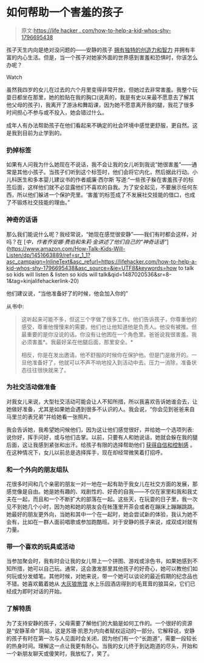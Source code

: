 # 如何帮助一个害羞的孩子

> 原文:[https://life hacker . com/how-to-help-a-kid-whos-shy-1796695438](https://lifehacker.com/how-to-help-a-kid-whos-shy-1796695438)

孩子天生内向是绝对没问题的——安静的孩子 [拥有独特的创造力和智力](http://www.quietrev.com/parenting-quiet-kid-quiz/) 并拥有丰富的内心生活。但是，当一个孩子对她家外面的世界感到害羞和恐惧时，你该怎么办呢？

Watch

虽然我四岁的女儿在过去的六个月里变得非常开放，但她过去非常害羞。我整个玩耍日都坐在那里，她的脸贴在我的胸口(说真的，我是有史以来最不愿意去了解其他父母的孩子)，我离开了游泳和舞蹈课，因为她不愿意离开我的腿，我花了很多时间担心不参与或不投入，她会错过什么。

成年人有办法帮助孩子在他们看起来不确定的社会环境中感觉更舒服，更自然。这是我到目前为止学到的。

### 扔掉标签

如果有人问我为什么她现在不说话，我不会让我的女儿听到我说“她很害羞”——通常是其他小孩子。当孩子们听到这个标签时，他们会将它内化，然后据此行动。小儿科医生和多本婴儿建议书的作者威廉·西尔斯 写道:“一些孩子躲在害羞孩子的标签后面，这样他们就不必显露他们不喜欢的自我。为了安全起见，不要展示任何东西，所以他们躲进一个保护壳里。‘害羞’的标签成了不发展社交技能的借口，也成了不锻炼社交技能的理由。”

### 神奇的话语

那么我们能说什么呢？我经常说，“她现在感觉很安静”——我们有时都会这样，对吗？在 [*中，作者乔安娜·费伯和朱莉·金讲述了他们自己的“神奇话语”*](https://www.amazon.com/How-Talk-Kids-Will-Listen/dp/1451663889/ref=sr_1_1?asc_campaign=InlineText&asc_refurl=https://lifehacker.com/how-to-help-a-kid-whos-shy-1796695438&asc_source=&ie=UTF8&keywords=how to talk so kids will listen & listen so kids will talk&qid=1487020536&sr=8-1&tag=kinjalifehackerlink-20)

他们建议说，“当他准备好了的时候，他会加入你的”

从书中:

> 这听起来可能不多，但这三个字做了很多工作。他们告诉孩子，你尊重他的感受，尊重他慢慢来的需要。他们也让他知道他是负责人。他没有被推。但最重要的是你没说的话。你没有让他困在一个角色里。爸爸说我很害羞。我必须害羞*。我最好呆在他腿后面，那里安全。*
> 
> 相反，你是在发出邀请。他不舒服的时候你在保护他。但是门是敞开的。一旦他准备好了，他就可以不声不响地投入到活动中去。压力一消除，准备状态往往很快就来了。

### 为社交活动做准备

对我女儿来说，大型社交活动可能会让人不知所措，所以我喜欢告诉她谁会去，让她做好准备，尤其是如果她会遇到很多不认识的人。我会说，“你会见到爸爸来自马里兰的表兄弟”并给她看一张照片。

我会告诉她，我希望她问候他们，因为这让他们感觉很好，并给她一个选项列表:说你好，挥手问好，或与他们击掌。以前，只要有人和她说话，她就会躲在我的腿后面，这让我感到紧张和出汗。给孩子有限的选择帮助他们 [获得自信和控制感](http://www.pbs.org/parents/daniel/fred-rogers-timeless-wisdom/giving-children-choices/) 。在这种情况下，女儿以前总是选择挥手，现在却经常微笑着打招呼。

### 和一个外向的朋友组队

花很多时间和几个亲密的朋友一对一地在一起有助于我女儿在社交方面的发展，那感觉像是自由。她是她有趣的、戏剧性的、好奇的自我——不仅在家里和我和我丈夫在一起，而且和一个不断扩大的部落在一起。这些天，在玩耍的日子里，我一次见不到她几个小时，因为她和她的朋友会在帐篷里开茶会或者在蹦床上蹦蹦跳跳。她最好的朋友更外向，当她和其中一个在一起时，她会尝试新的体验，我认为她不会有，比如在一群人面前唱歌或参加跑酷班。对于安静的孩子来说，成双成对就有力量。

### 带一个喜欢的玩具或活动

当参加聚会时，我有时会让我的女儿带上一个拼图、游戏或涂色书，如果她感到不知所措，她可以自己玩。通常，这会激发那里其他孩子的好奇心，她可以教他们如何玩或分发蜡笔。其他时候，对她来说，带一个她可以谈论的最近假期的纪念品也不错。她喜欢戴着她从 [大灰狼旅馆](https://www.greatwolf.com) 水上乐园酒店得到的毛茸茸的狼耳朵，它们已经成为即时对话的开始。

### 了解特质

为了支持安静的孩子，父母需要了解他们的大脑是如何工作的。一个很好的资源是“安静革命” 网站，这是苏珊·凯恩为内向者赋权运动的一部分。它解释说，安静的孩子有时在第一次与人见面时会关闭，因为他们有一个“长跑道”，需要一段较长的热身时间。理解这一点让我更有耐心。当我的女儿终于到达跑道的尽头，开始和一个新朋友聊天或傻笑时，我放松了，笑了。